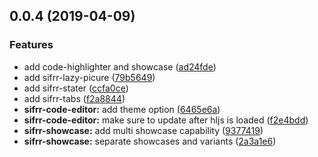 ## 0.0.4 (2019-04-09)


### Features

* add code-highlighter and showcase ([ad24fde](https://github.com/sifrr/sifrr-elements/commit/ad24fde))
* add sifrr-lazy-picure ([79b5649](https://github.com/sifrr/sifrr-elements/commit/79b5649))
* add sifrr-stater ([ccfa0ce](https://github.com/sifrr/sifrr-elements/commit/ccfa0ce))
* add sifrr-tabs ([f2a8844](https://github.com/sifrr/sifrr-elements/commit/f2a8844))
* **sifrr-code-editor:** add theme option ([6465e6a](https://github.com/sifrr/sifrr-elements/commit/6465e6a))
* **sifrr-code-editor:** make sure to update after hljs is loaded ([f2e4bdd](https://github.com/sifrr/sifrr-elements/commit/f2e4bdd))
* **sifrr-showcase:** add multi showcase capability ([9377419](https://github.com/sifrr/sifrr-elements/commit/9377419))
* **sifrr-showcase:** separate showcases and variants ([2a3a1e6](https://github.com/sifrr/sifrr-elements/commit/2a3a1e6))



